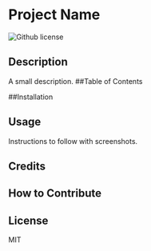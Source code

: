 # Project Name  
  ![Github license]('https://img.shields.io/badge/license-MIT-ff69b4')
  ## Description
  A small description. 
  ##Table of Contents 
  
  ##Installation 
  
  ## Usage
  Instructions to follow with screenshots. 
  ## Credits
  
  ## How to Contribute
  
  ## License
  MIT 